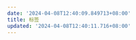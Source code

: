 ```yaml
---
date: '2024-04-08T12:40:09.849713+08:00'
title: 标签
updated: '2024-04-08T12:40:11.716+08:00'
---
```

